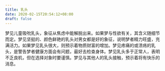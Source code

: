 ```yaml
---
title: 乳头
date: 2020-02-15T20:54:12+08:00
draft: false
---
```


梦见儿童吸吮乳头，象征从焦虑中能解脱出来。如果梦与性欲有关，其含义随细节而定。梦见坚挺的、颜色鲜艳的乳头对男女都是好的象征，说明梦者精力旺盛，充满活力。如果梦见乳头很大，则预示着物质财富的增加。梦见疼痛的或溃疡的乳头，是警告梦者健康方面会有问题，最好去检查身体。梦见乳头多于正常人，表明不乏良机，但在选择对象时要谨慎。梦见与其他人的乳头接触，预示着将有快乐的消息。